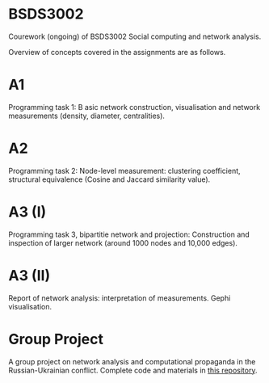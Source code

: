 # BSDS3002
Courework (ongoing) of BSDS3002 Social computing and network analysis.

Overview of concepts covered in the assignments are as follows.

# A1
Programming task 1: B
asic network construction, visualisation and network measurements (density, diameter, centralities).

# A2
Programming task 2: 
Node-level measurement: clustering coefficient, structural equivalence (Cosine and Jaccard similarity value).

# A3 (I)
Programming task 3, bipartitie network and projection:
Construction and inspection of larger network (around 1000 nodes and 10,000 edges). 
# A3 (II)
Report of network analysis:
interpretation of measurements. Gephi visualisation. 

# Group Project
A group project on network analysis and computational propaganda in the Russian-Ukrainian conflict. Complete code and materials in [this repository](https://github.com/Yvonne27Jin/BSDS3002GP_Computational_propaganda_Ukraine). 
